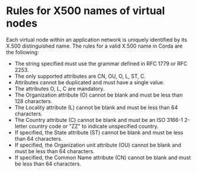# Rules for X500 names of virtual nodes

Each virtual node within an application network is uniquely identified by its X.500 distinguished name. 
The rules for a valid X.500 name in Corda are the following:
* The string specified must use the grammar defined in RFC 1779 or RFC 2253.
* The only supported attributes are CN, OU, O, L, ST, C.
* Attributes cannot be duplicated and must have a single value.
* The attributes O, L, C are mandatory.
* The Organization attribute (O) cannot be blank and must be less than 128 characters.
* The Locality attribute (L) cannot be blank and must be less than 64 characters.
* The Country attribute (C) cannot be blank and must be an ISO 3166-1 2-letter country code or "ZZ" to indicate unspecified country.
* If specified, the State attribute (ST) cannot be blank and must be less than 64 characters.
* If specified, the Organization unit attribute (OU) cannot be blank and must be less than 64 characters.
* If specified, the Common Name attribute (CN) cannot be blank and must be less than 64 characters.